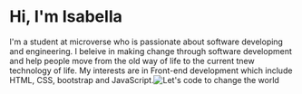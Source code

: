 # Hi, I'm Isabella

I'm a student at microverse who is passionate about software developing and engineering. I beleive in making change through software development and help people move from the old way of life to the current tnew technology of life. My interests are in Front-end development which include HTML, CSS, bootstrap and JavaScript.![Let's code to change the world](https://user-images.githubusercontent.com/61048667/131043784-84b11bc7-2493-4b6a-a4ca-b488ed0f31ec.png)

